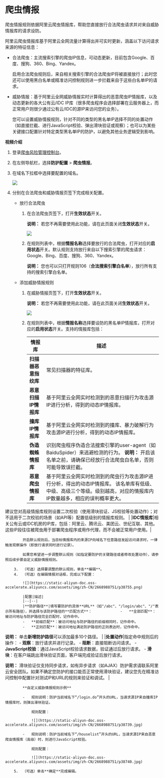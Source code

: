 # 爬虫情报

爬虫情报规则依据阿里云爬虫情报库，帮助您直接放行合法爬虫请求并对来自威胁情报库的请求设防。

阿里云爬虫情报库基于阿里云全网流量计算得出并可实时更新，涵盖以下访问请求来源的特征信息：

-   合法爬虫：主流搜索引擎的爬虫IP信息，可动态更新，目前包含Google、百度、搜狗、360、Bing、Yandex。

    启用合法爬虫规则后，来自相关搜索引擎的合法爬虫IP将被直接放行；此时您还可以使用黑白名单或精准访问控制规则进一步拦截来自于这些白名单IP的请求。

-   威胁情报：基于阿里云全网威胁情报实时计算得出的恶意爬虫IP情报库，以及动态更新的各大公有云/IDC IP库（很多爬虫程序会选择部署在云服务器上，而正常用户则很少通过公有云/IDC的源IP来访问您的业务）。

    您可以设置威胁情报规则，针对不同的类型的黑名单IP选择不同的处置动作（如直接拦截、进行JavaScript校验、弹出滑块验证或观察）；也可以为某些关键接口配置针对特定类型黑名单IP的防护，以避免其他业务逻辑受到影响。


**视频介绍** 

1.  登录[爬虫风险管理控制台](https://yundun.console.aliyun.com/?p=antibot)。

2.  在左侧导航栏，选择**防护配置** \> **爬虫情报**。

3.  在域名下拉框中选择要配置的域名。

    ![](https://static-aliyun-doc.oss-accelerate.aliyuncs.com/assets/img/zh-CN/1668988751/p38754.png)

4.  分别在合法爬虫和威胁情报页签下完成相关配置。

    -   放行合法爬虫
        1.  在合法爬虫页签下，打开**生效状态**开关。

            **说明：** 若您不再需要使用此功能，请在此页面关闭**生效状态**开关。

            ![](https://static-aliyun-doc.oss-accelerate.aliyuncs.com/assets/img/zh-CN/1668988751/p38738.jpg)

        2.  在规则列表中，根据**情报名称**选择要放行的合法爬虫，打开对应的**启用状态**开关。默认规则支持放行来自以下搜索引擎的爬虫请求：Google、Bing、百度、搜狗、360、Yandex。

            **说明：** 您也可以只打开规则106（**合法搜索引擎白名单**），放行所有支持的搜索引擎白名单。

    -   添加威胁情报规则
        1.  在威胁情报页签下，打开**生效状态**开关。

            **说明：** 若您不再需要使用此功能，请在此页面关闭**生效状态**开关。

            ![](https://static-aliyun-doc.oss-accelerate.aliyuncs.com/assets/img/zh-CN/2668988751/p38753.png)

        2.  在规则列表中，根据**情报名称**选择要设防的黑名单IP情报库，打开对应的**启用状态**开关。支持的情报库包括：

            |情报库|描述|
            |---|--|
            |**扫描器恶意指纹库**|常见扫描器的特征库。|
            |**恶意扫描IP情报库**|基于阿里云全网实时检测到的恶意扫描行为攻击源IP进行分析，得到的动态IP情报库。|
            |**撞库IP情报库**|基于阿里云全网实时检测到的撞库、暴力破解行为攻击源IP进行分析，得到的动态IP情报库。|
            |**伪造蜘蛛情报库**|识别爬虫程序伪造合法搜索引擎的user-agent（如BaiduSpider）来逃避检测的行为。 **说明：** 开启该名单之前，请确保已经放行合法爬虫白名单，否则可能导致误拦截。 |
            |**恶意爬虫情报库**|基于阿里云全网实时检测到的爬虫行为攻击源IP进行分析，得出的动态IP情报库。 该名单库有低级、中级、高级三个等级。级别越高，对应的情报库内IP数量越多，相应的误判概率更大。

 建议您对高级情报库规则设置二次校验（使用滑块验证、JS校验等处置动作）；对不适用于二次校验的场景（如API等）配置低级别的情报库规则。 |
            |**IDC情报库**|相关公有云或IDC机房的IP库，包括：阿里云、腾讯云、美团云、世纪互联、其他。这些IP段往往被爬虫用于部署爬虫程序或用作代理，而不会被正常用户使用。|

            开启默认规则后，当目标情报库内的来源IP向域名下任意路径发起访问请求时，一律触发观察操作（即放行请求同时进行记录）。

            如果您希望进一步调整默认规则（如指定要防护的关键路径或者修改处置动作），请参照后续步骤自定义威胁情报规则。

        3.  （可选）选择要调整的默认规则，单击**编辑**。
        4.  （可选）在编辑情报对话框，完成以下配置：

            ![](https://static-aliyun-doc.oss-accelerate.aliyuncs.com/assets/img/zh-CN/2668988751/p38755.png)

            |配置|描述|
            |--|--|
            |**防护路径**|填写要防护的具体**URL**（如"/abc"、"/login/abc"、"/"表示所有路径），并选择与该防护路径的**匹配方式**：             -   **全部匹配**：被访问地址与防护路径完全匹配时，记作命中。
            -   **前缀匹配**：被访问地址与防护路径的前缀相同时，记作命中。
            -   **正则匹配**：被访问地址满足防护路径的正则表达时，记作命中。
 **说明：** 单击**新增防护路径**可以添加最多10个路径。 |
            |**处置动作**|指定命中规则后的操作：             -   **观察**：放行请求并进行记录。
            -   **阻断**：直接阻断访问请求。
            -   **JavaScript校验**：通过JavaScript校验请求数据，验证通过后放行请求。
            -   **滑块**：在客户端跳出滑块验证页面，客户端完成验证后放行请求。

**说明：** 滑块验证仅支持同步请求，如有异步请求（如AJAX）防护需求请联系阿里云安全团队。如果不确定您防护的接口能否正常使用滑块验证，建议您先在精准访问控制中配置针对测试IP和URL的规则来验证和调试。 |

            **自定义威胁情报规则示例**

            -   规则说明：防护当前域名下“/login.do”开头的URL，当请求源IP来自撞库IP情报库时，则弹出滑块验证。

                规则配置：

                ![](https://static-aliyun-doc.oss-accelerate.aliyuncs.com/assets/img/zh-CN/2668988751/p38739.jpg)

            -   规则说明：防护当前域名下“/houselist”开头的URL，当请求源IP来自恶意爬虫情报库（高级）时，则进行JavaScript校验。

                规则配置：

                ![](https://static-aliyun-doc.oss-accelerate.aliyuncs.com/assets/img/zh-CN/2668988751/p38740.jpg)

        5.  （可选）单击**确定**完成编辑。

